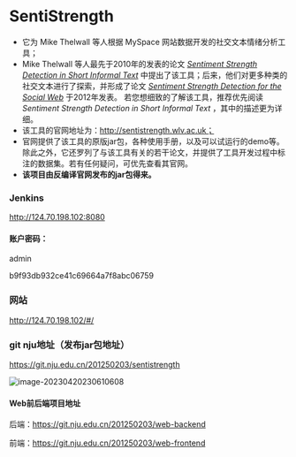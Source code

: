 # SentiStrength<br /> 
  * 它为 Mike Thelwall 等人根据 MySpace 网站数据开发的社交文本情绪分析工具；<br>
  * Mike Thelwall 等人最先于2010年的发表的论文 [*Sentiment Strength Detection in Short Informal Text*](https://doi.org/10.1002/asi.21416) 
    中提出了该工具；后来，他们对更多种类的社交文本进行了探索，并形成了论文 [*Sentiment Strength Detection for the Social Web*]( https://doi.org/10.1002/asi.21662) 于2012年发表。
    若您想细致的了解该工具，推荐优先阅读 *Sentiment Strength Detection in Short Informal Text* ，其中的描述更为详细。
  * 该工具的官网地址为：http://sentistrength.wlv.ac.uk；<br>
  * 官网提供了该工具的原版jar包，各种使用手册，以及可以试运行的demo等。除此之外，它还罗列了与该工具有关的若干论文，并提供了工具开发过程中标注的数据集。若有任何疑问，可优先查看其官网。<br>
  * **该项目由反编译官网发布的jar包得来。**

### Jenkins

http://124.70.198.102:8080

#### 账户密码：

admin

b9f93db932ce41c69664a7f8abc06759

### 网站

http://124.70.198.102/#/

### git nju地址（发布jar包地址）

https://git.nju.edu.cn/201250203/sentistrength

![image-20230420230610608](https://typora-tes.oss-cn-shanghai.aliyuncs.com/picgo/image-20230420230610608.png)

#### Web前后端项目地址

后端：https://git.nju.edu.cn/201250203/web-backend

前端：https://git.nju.edu.cn/201250203/web-frontend

